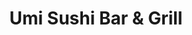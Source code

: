 ---
layout: place
title: "Umi Sushi Bar & Grill"
permalink: /texas/austin/umi-sushi-bar-grill.html
stateAbbr: TX
stateName: Texas
cityName: Austin
place_id: ChIJxUI_CV6zRIYRU7X8PIdBnYk
photos:
  - name: >-
      places/ChIJxUI_CV6zRIYRU7X8PIdBnYk/photos/AeeoHcLjDGsP667MyFyGFTTYG4foQNtzwUHerMI1keQY_Vofz8yG_2LGCsLicUM8_f-o4oH8mjGLNCtO_VmdexvWEcbJadxIBHp1z6u06OdhEk817qnIDSmHs3XRoUzE16Ct2DZcX7AUvzlN9Il2uMqJOqtm4J-P25nmG3H3Fdd7-vZkAcag38DhgbOsmeYPlGWCoYcRQFibRWYO-5w9cvapn3uKrk6CZQ131Pdw6YXxrqeAB5Fb1-Yl_BkskR03VdCnup1konQ-MQSQQCw0dfk0G2PBZJAR2_mKonbHMJvoBuSC1pHm_Lyl_Z62z9ggabZuLvOesQRO9L7JnUXXr1JvFqkVKWvUpFrZ4J5G19LfOsfFH1UMLRAA8GBOXgrwn0b67FxYvDTG0zjY6qCve3aOsVlHGOvP7Avzt7_GtyYJ0c4tUIZK
    widthPx: 3456
    heightPx: 4608
    authorAttributions:
      - displayName: Matthew Larner
        uri: https://maps.google.com/maps/contrib/114501648798292058756
        photoUri: >-
          https://lh3.googleusercontent.com/a-/ALV-UjXoP9wRfTfuyJ2P7NorHGrFCLTIs4t0dGcBYKzuR9hhxTNweZyjIg=s100-p-k-no-mo
    flagContentUri: >-
      https://www.google.com/local/imagery/report/?cb_client=maps_api_places.places_api&image_key=!1e10!2sCIHM0ogKEICAgID-g_ak3wE&hl=en-US
    googleMapsUri: >-
      https://www.google.com/maps/place//data=!3m4!1e2!3m2!1sCIHM0ogKEICAgID-g_ak3wE!2e10!4m2!3m1!1s0x8644b35e093f42c5:0x899d41873cfcb553
  - name: >-
      places/ChIJxUI_CV6zRIYRU7X8PIdBnYk/photos/AeeoHcLnMJ6s4I_fdip89sWSJIZow9L8_uN0auA5HVtle013UbS9R_McVEVF-B1dMrj5uywGBUGh7A3BekI4UnevfuzhJAHQAN3CEVKyWrGcqdZC7sqjbiS9u7tTA2unAIBoxVE-GufgNrbK7WrX9uqzK8puh1gh2NFy1ej8BEb4pUPdaLQWzY5ixBj6AajLwA9FnBiGIVh5rx_7RdFwMj0-4ekKQiEvovSJxcFYpGysDvjVspRPA5OxUwZTaDMiY8gzBYC8tr_PeWm8P5mPgfE-xAoySc2Wi-UP8T87vvEpQxjVbtdFS6YLbOg88ztPuDpdFoCw6kUYyUnh3Ol0rSj2cAKb8ku4KrG8fxlrcnyinr4Td6FdwbO2snrgXy4520mLmwuwzNfcvDsj4O9S4Vocq2DvRdTcMv-G4ifV3ebYVdR0_Yne
    widthPx: 4000
    heightPx: 1800
    authorAttributions:
      - displayName: TheAmerican Travelguy
        uri: https://maps.google.com/maps/contrib/111656849221293756353
        photoUri: >-
          https://lh3.googleusercontent.com/a-/ALV-UjUvuSYypYf4y-lrpz8Ho9kMcF7bmnP-T6oMyEDAT3dpfgpMgu5lKA=s100-p-k-no-mo
    flagContentUri: >-
      https://www.google.com/local/imagery/report/?cb_client=maps_api_places.places_api&image_key=!1e10!2sCIHM0ogKEICAgIDWttrWzwE&hl=en-US
    googleMapsUri: >-
      https://www.google.com/maps/place//data=!3m4!1e2!3m2!1sCIHM0ogKEICAgIDWttrWzwE!2e10!4m2!3m1!1s0x8644b35e093f42c5:0x899d41873cfcb553
  - name: >-
      places/ChIJxUI_CV6zRIYRU7X8PIdBnYk/photos/AeeoHcKMQQbh67v2lJIjdQhI-3Zt_5H1VLPFevUXxLIkrGv39YtkSTzuaTCFBtJyW1E3BhXHrfTpYUjozOyBfPjbG-otJcngy8BPV3pBG5v8f8UDxE1kSUir6VKH3DKp5_45iN0xawN6Us4bGVKzNncwCTXh_zkJKBdM9XJY9Z5iulm_vZSTrZkkemJ6OO3nTHZSOUeHlnhixrT_xS43UCYHbrBOn8Blc_BMGQgonCIqLti1YX_CpxZjlkcQtShjPpS-aZROVTlimi_JqAt_nsOf1epBg4KKcCxqeqwiuoEOZ_95mbZHgAl7Jb4SdyP95m35yfELp2Ig0r37oF-63V2SlvvqCBqG_VBLPOdR_gvykX3w_-uox-cGSMWzj0g07E-xuYakkfNjxTDyCQoOR2c4hBbUY-lgvpPHu4K-Dfhj-JpGrwr1
    widthPx: 4032
    heightPx: 3024
    authorAttributions:
      - displayName: Jesse Perez
        uri: https://maps.google.com/maps/contrib/105034348867546632117
        photoUri: >-
          https://lh3.googleusercontent.com/a-/ALV-UjUodLesVDGrYwO_dW7pJJloo6P5e00FgnZt8MQBQv_tJxoAMHApEA=s100-p-k-no-mo
    flagContentUri: >-
      https://www.google.com/local/imagery/report/?cb_client=maps_api_places.places_api&image_key=!1e10!2sCIHM0ogKEICAgMCwvvrLhAE&hl=en-US
    googleMapsUri: >-
      https://www.google.com/maps/place//data=!3m4!1e2!3m2!1sCIHM0ogKEICAgMCwvvrLhAE!2e10!4m2!3m1!1s0x8644b35e093f42c5:0x899d41873cfcb553
  - name: >-
      places/ChIJxUI_CV6zRIYRU7X8PIdBnYk/photos/AeeoHcJZGCN3thyPrS50VPof3Tvd0iO-MAHKJnoBu5iCyLReO567fVpCvgKsHrnjI2mFMv7ZUzH3enT2ZzdBWhx9ikgN-PSyzbj9pwMDO6f6APvkyc-7aAlfI6KGkpHleSL_15OBKv4FQkq_N-Lnmi4J16X_QX3ONokiOuNugWzNgZPgLTSMQNyGxYBssFixGtZVFsf6ZqBRzlsxoeJ2rHuDdnA0-lJ03fQEpcDgzdSqcrLLRyGH-BdyNiFC-ogTNKoTnfiTn86sJgYIxPBTU5y3PHF-T53NxZW8hUK_-RSI2Up7MKdyUgYez4OjRRjidVXPgpC7_e6f_3qz-HV9sNG7Enc2aHxobTSFIhgduUimd5vZHoqb-D_VXMZSO01sAB7hNHhNarRVrvmUQPuF9h-Mwb8APBfdiXW0zMzKDGuzAIwCkw
    widthPx: 4080
    heightPx: 3072
    authorAttributions:
      - displayName: cws1184
        uri: https://maps.google.com/maps/contrib/117808393164912435792
        photoUri: >-
          https://lh3.googleusercontent.com/a/ACg8ocJME9Ugl-WZMZXnOLtnlyuPyGDMtpFfYuW1nLhSq9BdsLzwRQ=s100-p-k-no-mo
    flagContentUri: >-
      https://www.google.com/local/imagery/report/?cb_client=maps_api_places.places_api&image_key=!1e10!2sCIHM0ogKEICAgIDzhp2cEw&hl=en-US
    googleMapsUri: >-
      https://www.google.com/maps/place//data=!3m4!1e2!3m2!1sCIHM0ogKEICAgIDzhp2cEw!2e10!4m2!3m1!1s0x8644b35e093f42c5:0x899d41873cfcb553
  - name: >-
      places/ChIJxUI_CV6zRIYRU7X8PIdBnYk/photos/AeeoHcJpEffOm8RCjhzhYo81vqX73MFInGJVb0N9hAWPqvtptMHoH3Ebf5n5hGTN4XmwYxzxtBPeknYmXfQrglwesO4L-MVxJaPJ13lvk1B9ksEmJiRiIHqk9VFoST59t1TodgyjbTOcR98TkIS7ef5Ln0fw9GtpDUbhFzpzV7Vr0ynp4lqX4ptmBggggOQJYTyHEBnyQav5r4YsWZlPq4Dp3e6wZV29RKkE0HORfjkgoI4zgAn7_EhWJR46qZQy872pHrUw21ILvAcVuPDvmTKqMRTBzu0_uDHcE3rNyU0qvyZcToYsGSjkUo52dIjQkTP2lfVSAlD1pxcaE-GyJV7BDPjPlRbkNNqz05_pGcARZUn-ULZOMXSzCuoojki_oYbxg_Kku0f_r-bCdebG38QXv2kn_nGYX4i01I_ZV-KEUOORl7h6
    widthPx: 4032
    heightPx: 3024
    authorAttributions:
      - displayName: Steve Takata
        uri: https://maps.google.com/maps/contrib/114287779712814392103
        photoUri: >-
          https://lh3.googleusercontent.com/a-/ALV-UjUK5QRiqELhDKkJBt6Dk1iFtVws-8zzUwqygmoZZKUeuUBbBeZm5w=s100-p-k-no-mo
    flagContentUri: >-
      https://www.google.com/local/imagery/report/?cb_client=maps_api_places.places_api&image_key=!1e10!2sCIHM0ogKEICAgMCQ7J_rmwE&hl=en-US
    googleMapsUri: >-
      https://www.google.com/maps/place//data=!3m4!1e2!3m2!1sCIHM0ogKEICAgMCQ7J_rmwE!2e10!4m2!3m1!1s0x8644b35e093f42c5:0x899d41873cfcb553
  - name: >-
      places/ChIJxUI_CV6zRIYRU7X8PIdBnYk/photos/AeeoHcLDbtDmfmntldTE7fS-ST2tZa_h-wHp-MeOQxi0775WnuSvt-zVrv5sRChosxkgHLBwgfmeoEoOtbrmmdtUX1Xx1xaDq3dXqRlVAhGMmZGyroZ7jlQsZ6LGNvey4VYq9vVUv_xIyE-EQMUgkoyKHT-SPsw3UGZmZYwpIxfY0SJZQdEhkRHPp4BMZxE1st7P32ReCO1RSAStdh8cy1DCGPgUEDejs7SeDiOOUXaktMgv9yrBtj6F0B2HF3edgRLHinujOvhFK74M56SLRH-XfIkLZQR890fIdoaiNgt6K8laBWt7vCyUc8USePLLBfRiRWFE40psvfNzZ0V5G0Ur70DW6dx9bWAR_W6fldyUn-PvLQLzNAbf3ngFp0ImBMfQHqy0m5Wrv1xR0no5ZZMNvaSObsOboJBn_ynqICHfGtmm4Q
    widthPx: 3024
    heightPx: 4032
    authorAttributions:
      - displayName: Carla S
        uri: https://maps.google.com/maps/contrib/105761277761365373040
        photoUri: >-
          https://lh3.googleusercontent.com/a-/ALV-UjV0hUT6dlnwHYT2VrSFZwAFUeh77JNmMZMVzlr51pi-QYJbEfw=s100-p-k-no-mo
    flagContentUri: >-
      https://www.google.com/local/imagery/report/?cb_client=maps_api_places.places_api&image_key=!1e10!2sCIHM0ogKEICAgIC-g8GNGA&hl=en-US
    googleMapsUri: >-
      https://www.google.com/maps/place//data=!3m4!1e2!3m2!1sCIHM0ogKEICAgIC-g8GNGA!2e10!4m2!3m1!1s0x8644b35e093f42c5:0x899d41873cfcb553
  - name: >-
      places/ChIJxUI_CV6zRIYRU7X8PIdBnYk/photos/AeeoHcL6PWSl2jQ0GzDVnyq_Ewqb2FbOvKWmfbR22nRbJixaw-d8_hajJyPMnRMl0VMbdZjuqvuUGumn4lpsvmnUjqgzl9axdFd5ct8j-jhH6wkKOjPcbxj-JUG1XIjqC5z5ddDAKe-5abNJHlBW96KMef2FhCabz3zik9pXw_JrR2_MrJVMtdDTZ8LM78IVr0ETwrbNDbha3BLSFou7z1WF-oiLMi_h77fAj0RNy0MwLE7PEGVp9_36fxFP7iyLYe5sYsWrnQQdJrkY0vzvbjnmveAezDmrZUQxqI5RkASLcZsc_0Qiok6CnFpE4ilY9NlSKM_yuplbhzfyCIvwLgj7OymWboIfP5MFgwabY1iAjj4YQamomw5QlxNvhNYeb0A61EndFZrLX1rFjEDE1R9Pu-Fm4xW4O0l8b-A0ZXQEMplfUhH5
    widthPx: 4032
    heightPx: 3024
    authorAttributions:
      - displayName: Jessie Chuang
        uri: https://maps.google.com/maps/contrib/116597980925964555543
        photoUri: >-
          https://lh3.googleusercontent.com/a-/ALV-UjVBnb20T-5niFCr_kiSEpLj0YiRrIocaTdHRNAZArszGRjr-rt-=s100-p-k-no-mo
    flagContentUri: >-
      https://www.google.com/local/imagery/report/?cb_client=maps_api_places.places_api&image_key=!1e10!2sCIHM0ogKEICAgIDL0r3TuwE&hl=en-US
    googleMapsUri: >-
      https://www.google.com/maps/place//data=!3m4!1e2!3m2!1sCIHM0ogKEICAgIDL0r3TuwE!2e10!4m2!3m1!1s0x8644b35e093f42c5:0x899d41873cfcb553
  - name: >-
      places/ChIJxUI_CV6zRIYRU7X8PIdBnYk/photos/AeeoHcIqxuBn_U8pzr1jpjX9I_LHuigZ66lAyS1UPwK2TYng1hwBDKhV9uMlizP78NLN1OYCrOCxquvC6vqh-eYuY7m6_SF3sugErg3zr9lI8WQTAg1TcYJTrNN69xpRGq1P-a9wp1Pi6xu17U8oc0DOjwf54YS3mSdKwU84-lq_nyeRmlGPmxqDrBCYvZ06nMr9dJbMe5gaXL07FSuZDIzVdenf7as7cL6A7IRYLEbIiHJtqkUPUU9X5paJtX4HlwBK9Yj-o61Ya4cWhf_aUEN_n5qo7S9BXyIK6_3r0uE84RCDFXgiqxerLNdedwPuCoPO5l6v1Q2rGQcYiSl-xvcY7QiXentCutZFy3z0MGRZ4ZUk-ODklnHBqgJV-QokOHKx5yBSN_6L5CdlkOEBdcWveaXYlPEbF08J1GknSesW5zL0QwPg
    widthPx: 4800
    heightPx: 3600
    authorAttributions:
      - displayName: Steve Takata
        uri: https://maps.google.com/maps/contrib/114287779712814392103
        photoUri: >-
          https://lh3.googleusercontent.com/a-/ALV-UjUK5QRiqELhDKkJBt6Dk1iFtVws-8zzUwqygmoZZKUeuUBbBeZm5w=s100-p-k-no-mo
    flagContentUri: >-
      https://www.google.com/local/imagery/report/?cb_client=maps_api_places.places_api&image_key=!1e10!2sCIHM0ogKEICAgMCQ7J_rqwE&hl=en-US
    googleMapsUri: >-
      https://www.google.com/maps/place//data=!3m4!1e2!3m2!1sCIHM0ogKEICAgMCQ7J_rqwE!2e10!4m2!3m1!1s0x8644b35e093f42c5:0x899d41873cfcb553
  - name: >-
      places/ChIJxUI_CV6zRIYRU7X8PIdBnYk/photos/AeeoHcKQS6bX2at4y9Rf1avTHVL7s1mK_ChYejQGYEST8hZuVNQJGaMS0LVYhkGKNNKjkeiSrn4iBTzhyS88yOA3JYPVzDsDMdRGxxsdlpJa09K52FJy3QAwIWVouxeVgxLvp0LnpWXApYq1bf-DMxXdraXin2QhgkFi_Y6BWqJsKoMtocQGX851ogknCLmLqcDCBiCsnbRGiMzPqK1tlNbb48m35yaarvkBzCO8UoVI8nM4RumlO1WKAEMD5WiJdlbVD_OFp7cjYOQs6-tvnSJZIG4czEvfpJuzZQs-mVDwpSIzHaZFBNpbtdTCPMNtXkrDOx73Wyw42ZKrgg_20WXNVaNOCwandWWPj8mvdtbqK2dHjVZFJdlQjEPFE9u6ZtA4ZwuQ_-F2UhJXECfOfdao2bNXYdkfpbDKNJ3rWWEg9TjGfg
    widthPx: 2970
    heightPx: 1816
    authorAttributions:
      - displayName: oaksong
        uri: https://maps.google.com/maps/contrib/110337256555647557243
        photoUri: >-
          https://lh3.googleusercontent.com/a-/ALV-UjU40uOBCP2R-wSttVYMGKZkfOXEu01XaszUgEqsnKXuNyF4qEhRug=s100-p-k-no-mo
    flagContentUri: >-
      https://www.google.com/local/imagery/report/?cb_client=maps_api_places.places_api&image_key=!1e10!2sCIHM0ogKEICAgIDu3rfoBQ&hl=en-US
    googleMapsUri: >-
      https://www.google.com/maps/place//data=!3m4!1e2!3m2!1sCIHM0ogKEICAgIDu3rfoBQ!2e10!4m2!3m1!1s0x8644b35e093f42c5:0x899d41873cfcb553
  - name: >-
      places/ChIJxUI_CV6zRIYRU7X8PIdBnYk/photos/AeeoHcJU7hCnOLmAKfwDNsZTrYmcqEc1epWBwHThYy_9Sw-29tyz829EtwksiEVT9aUPLc6_mE6xPX0ajcCRYcoo8v1GU_COK8s2lQ8u1YwuMJ2oVRNzg9IJdr5QVjJ4OgWwr-6pgSgJ8SoX2pbtn2lOrSsNht9lzGIqxP-JmRvDcD1AbhVSxxGJa9GFk72ctyS6Qep9pmtnkUMnuIc2vLOS8Qbm3s7hzAUq09VWiWdF5nIuqOP1B7FYTLJy1l7OdtvJyWhBwbVVJ5uSacMiHto2Yb7EIF30tBSo9K4YU0pP8Td0QN3eCfnqaMdN4thRZsIWcYo04Cq-jpK4czf5p4lNErrNOKoP7ubdEyZHOLDuQ7FvQEG8bkseU-d36wgjkj5aCz7znUgwG3oO_oDQt-P6zmBpCxS03QKlES5R0iCSsjy4D_8
    widthPx: 4032
    heightPx: 3024
    authorAttributions:
      - displayName: Jonathon Herrera
        uri: https://maps.google.com/maps/contrib/114348890739102075719
        photoUri: >-
          https://lh3.googleusercontent.com/a-/ALV-UjXMcHIaMjnPuDQI7Q0ifvPScoXLVUBxyXPDIqgZ6QvSdYaQnyirgw=s100-p-k-no-mo
    flagContentUri: >-
      https://www.google.com/local/imagery/report/?cb_client=maps_api_places.places_api&image_key=!1e10!2sCIHM0ogKEICAgIClnuDz6gE&hl=en-US
    googleMapsUri: >-
      https://www.google.com/maps/place//data=!3m4!1e2!3m2!1sCIHM0ogKEICAgIClnuDz6gE!2e10!4m2!3m1!1s0x8644b35e093f42c5:0x899d41873cfcb553
address: '5510 S I-35 Frontage Rd #400, Austin, TX 78745, USA'
street: '5510 S I-35 Frontage Rd #400'
city: Austin
state: TX
zip: '78745'
country: USA
neighborhood: South Austin
latitude: '30.200428'
longitude: '-97.763549'
accessibility_options:
  wheelchairAccessibleParking: true
  wheelchairAccessibleEntrance: true
  wheelchairAccessibleRestroom: true
  wheelchairAccessibleSeating: true
business_status: OPERATIONAL
name: Umi Sushi Bar & Grill
google_maps_links:
  directionsUri: >-
    https://www.google.com/maps/dir//''/data=!4m7!4m6!1m1!4e2!1m2!1m1!1s0x8644b35e093f42c5:0x899d41873cfcb553!3e0
  placeUri: https://maps.google.com/?cid=9916154003639285075
  writeAReviewUri: >-
    https://www.google.com/maps/place//data=!4m3!3m2!1s0x8644b35e093f42c5:0x899d41873cfcb553!12e1
  reviewsUri: >-
    https://www.google.com/maps/place//data=!4m4!3m3!1s0x8644b35e093f42c5:0x899d41873cfcb553!9m1!1b1
  photosUri: >-
    https://www.google.com/maps/place//data=!4m3!3m2!1s0x8644b35e093f42c5:0x899d41873cfcb553!10e5
primary_type: Sushi Restaurant
opening_hours:
  regular: null
  current: null
secondary_opening_hours:
  regular:
    weekdayDescriptions: null
    type: null
  current:
    weekdayDescriptions: null
    type: null
phone: (512) 383-8681
price_level: PRICE_LEVEL_MODERATE
price_range: null
rating: '4.4'
rating_count: 2018
website: https://umiaustin.com/?y_source=1_MjUwMzYwMzktNzE1LWxvY2F0aW9uLndlYnNpdGU%3D
description: null
reviews: null
parking_options: null
payment_options: null
allow_dogs: null
curbside_pickup: null
delivery: null
dine_in: null
good_for_children: null
good_for_groups: null
good_for_sports: null
live_music: null
menu_for_children: null
outdoor_seating: null
reservable: null
restroom: null
serves_beer: null
serves_breakfast: null
serves_brunch: null
serves_cocktails: null
serves_coffee: null
serves_dinner: null
serves_dessert: null
serves_lunch: null
serves_vegetarian_food: null
serves_wine: null
takeout: null

---